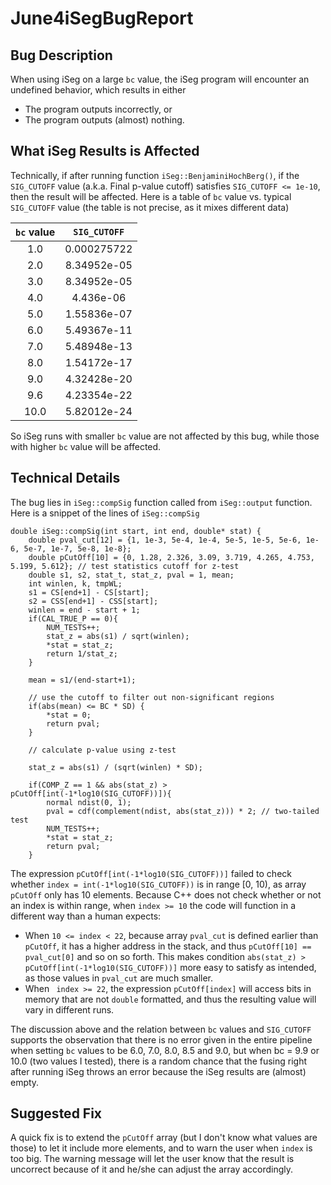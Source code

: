 # June4iSegBugReport

## Bug Description
When using iSeg on a large `bc` value, the iSeg program will encounter an undefined behavior, which results in either
* The program outputs incorrectly, or
* The program outputs (almost) nothing.

## What iSeg Results is Affected
Technically, if after running function `iSeg::BenjaminiHochBerg()`, if the `SIG_CUTOFF` value (a.k.a. Final p-value cutoff) satisfies `SIG_CUTOFF <= 1e-10`, then the result will be affected.
Here is a table of `bc` value vs. typical `SIG_CUTOFF` value (the table is not precise, as it mixes different data)

| `bc` value | `SIG_CUTOFF`|
|:----------:|:-----------:|
|1.0|0.000275722|
|2.0|8.34952e-05|
|3.0|8.34952e-05|
|4.0|4.436e-06|
|5.0|1.55836e-07|
|6.0|5.49367e-11|
|7.0|5.48948e-13|
|8.0|1.54172e-17|
|9.0|4.32428e-20|
|9.6|4.23354e-22|
|10.0|5.82012e-24|

So iSeg runs with smaller `bc` value are not affected by this bug, while those with higher `bc` value will be affected.

## Technical Details
The bug lies in `iSeg::compSig` function called from `iSeg::output` function. Here is a snippet of the lines of `iSeg::compSig`

```
double iSeg::compSig(int start, int end, double* stat) {
	double pval_cut[12] = {1, 1e-3, 5e-4, 1e-4, 5e-5, 1e-5, 5e-6, 1e-6, 5e-7, 1e-7, 5e-8, 1e-8};
	double pCutOff[10] = {0, 1.28, 2.326, 3.09, 3.719, 4.265, 4.753, 5.199, 5.612}; // test statistics cutoff for z-test
	double s1, s2, stat_t, stat_z, pval = 1, mean;
	int winlen, k, tmpWL;
	s1 = CS[end+1] - CS[start];
	s2 = CSS[end+1] - CSS[start];
	winlen = end - start + 1;
	if(CAL_TRUE_P == 0){
		NUM_TESTS++;
		stat_z = abs(s1) / sqrt(winlen);
		*stat = stat_z;
		return 1/stat_z;
	}

	mean = s1/(end-start+1);

	// use the cutoff to filter out non-significant regions
	if(abs(mean) <= BC * SD) {
		*stat = 0;
		return pval;
	}

	// calculate p-value using z-test

	stat_z = abs(s1) / (sqrt(winlen) * SD);

	if(COMP_Z == 1 && abs(stat_z) > pCutOff[int(-1*log10(SIG_CUTOFF))]){
		normal ndist(0, 1);
		pval = cdf(complement(ndist, abs(stat_z))) * 2; // two-tailed test
		NUM_TESTS++;
		*stat = stat_z;
		return pval;
	}
```

The expression `pCutOff[int(-1*log10(SIG_CUTOFF))]` failed to check whether `index = int(-1*log10(SIG_CUTOFF))` is in range [0, 10), as array `pCutOff` only has 10 elements.
Because C++ does not check whether or not an index is within range, when `index >= 10` the code will function in a different way than a human expects:
* When `10 <= index < 22`, because array `pval_cut` is defined earlier than `pCutOff`, it has a higher address in the stack, and thus `pCutOff[10] == pval_cut[0]` and so on so forth.
This makes condition `abs(stat_z) > pCutOff[int(-1*log10(SIG_CUTOFF))]` more easy to satisfy as intended, as those values in `pval_cut` are much smaller.
* When ` index >= 22`, the expression `pCutOff[index]` will access bits in memory that are not `double` formatted, and thus the resulting value will vary in different runs.

The discussion above and the relation between `bc` values and `SIG_CUTOFF` supports the observation that there is no error given in the entire pipeline when setting `bc` values to be 6.0, 7.0, 8.0, 8.5 and 9.0, but when bc = 9.9 or 10.0 (two values I tested), there is a random chance that the fusing right after running iSeg throws an error because the iSeg results are (almost) empty. 

## Suggested Fix

A quick fix is to extend the `pCutOff` array (but I don't know what values are those) to let it include more elements, and to warn the user when `index` is too big. The warning message will let the user know that the result is uncorrect because of it and he/she can adjust the array accordingly.

